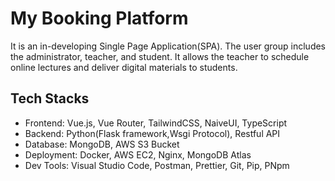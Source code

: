 # My Booking Platform 
It is an in-developing Single Page Application(SPA). The user group includes the
administrator, teacher, and student. It allows the teacher to schedule online lectures and deliver digital
materials to students.

## Tech Stacks
- Frontend: Vue.js, Vue Router, TailwindCSS, NaiveUI, TypeScript 
- Backend: Python(Flask framework,Wsgi Protocol), Restful API 
- Database: MongoDB, AWS S3 Bucket 
- Deployment: Docker, AWS EC2, Nginx, MongoDB Atlas 
- Dev Tools: Visual Studio Code, Postman, Prettier, Git, Pip, PNpm
